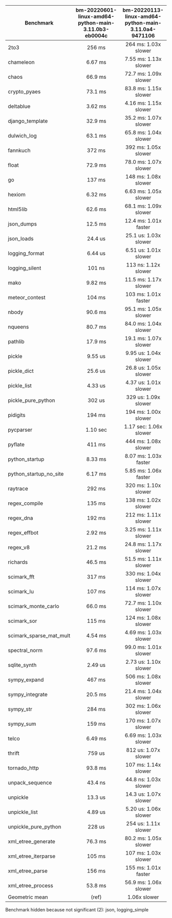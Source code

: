 | Benchmark               | bm-20220601-linux-amd64-python-main-3.11.0b3-eb0004c | bm-20220113-linux-amd64-python-main-3.11.0a4-9471106 |
|-------------------------|:----------------------------------------------------:|:----------------------------------------------------:|
| 2to3                    | 256 ms                                               | 264 ms: 1.03x slower                                 |
| chameleon               | 6.67 ms                                              | 7.55 ms: 1.13x slower                                |
| chaos                   | 66.9 ms                                              | 72.7 ms: 1.09x slower                                |
| crypto_pyaes            | 73.1 ms                                              | 83.8 ms: 1.15x slower                                |
| deltablue               | 3.62 ms                                              | 4.16 ms: 1.15x slower                                |
| django_template         | 32.9 ms                                              | 35.2 ms: 1.07x slower                                |
| dulwich_log             | 63.1 ms                                              | 65.8 ms: 1.04x slower                                |
| fannkuch                | 372 ms                                               | 392 ms: 1.05x slower                                 |
| float                   | 72.9 ms                                              | 78.0 ms: 1.07x slower                                |
| go                      | 137 ms                                               | 148 ms: 1.08x slower                                 |
| hexiom                  | 6.32 ms                                              | 6.63 ms: 1.05x slower                                |
| html5lib                | 62.6 ms                                              | 68.1 ms: 1.09x slower                                |
| json_dumps              | 12.5 ms                                              | 12.4 ms: 1.01x faster                                |
| json_loads              | 24.4 us                                              | 25.1 us: 1.03x slower                                |
| logging_format          | 6.44 us                                              | 6.51 us: 1.01x slower                                |
| logging_silent          | 101 ns                                               | 113 ns: 1.12x slower                                 |
| mako                    | 9.82 ms                                              | 11.5 ms: 1.17x slower                                |
| meteor_contest          | 104 ms                                               | 103 ms: 1.01x faster                                 |
| nbody                   | 90.6 ms                                              | 95.1 ms: 1.05x slower                                |
| nqueens                 | 80.7 ms                                              | 84.0 ms: 1.04x slower                                |
| pathlib                 | 17.9 ms                                              | 19.1 ms: 1.07x slower                                |
| pickle                  | 9.55 us                                              | 9.95 us: 1.04x slower                                |
| pickle_dict             | 25.6 us                                              | 26.8 us: 1.05x slower                                |
| pickle_list             | 4.33 us                                              | 4.37 us: 1.01x slower                                |
| pickle_pure_python      | 302 us                                               | 329 us: 1.09x slower                                 |
| pidigits                | 194 ms                                               | 194 ms: 1.00x slower                                 |
| pycparser               | 1.10 sec                                             | 1.17 sec: 1.06x slower                               |
| pyflate                 | 411 ms                                               | 444 ms: 1.08x slower                                 |
| python_startup          | 8.33 ms                                              | 8.07 ms: 1.03x faster                                |
| python_startup_no_site  | 6.17 ms                                              | 5.85 ms: 1.06x faster                                |
| raytrace                | 292 ms                                               | 320 ms: 1.10x slower                                 |
| regex_compile           | 135 ms                                               | 138 ms: 1.02x slower                                 |
| regex_dna               | 192 ms                                               | 212 ms: 1.11x slower                                 |
| regex_effbot            | 2.92 ms                                              | 3.25 ms: 1.11x slower                                |
| regex_v8                | 21.2 ms                                              | 24.8 ms: 1.17x slower                                |
| richards                | 46.5 ms                                              | 51.5 ms: 1.11x slower                                |
| scimark_fft             | 317 ms                                               | 330 ms: 1.04x slower                                 |
| scimark_lu              | 107 ms                                               | 114 ms: 1.07x slower                                 |
| scimark_monte_carlo     | 66.0 ms                                              | 72.7 ms: 1.10x slower                                |
| scimark_sor             | 115 ms                                               | 124 ms: 1.08x slower                                 |
| scimark_sparse_mat_mult | 4.54 ms                                              | 4.69 ms: 1.03x slower                                |
| spectral_norm           | 97.6 ms                                              | 99.0 ms: 1.01x slower                                |
| sqlite_synth            | 2.49 us                                              | 2.73 us: 1.10x slower                                |
| sympy_expand            | 467 ms                                               | 506 ms: 1.08x slower                                 |
| sympy_integrate         | 20.5 ms                                              | 21.4 ms: 1.04x slower                                |
| sympy_str               | 284 ms                                               | 302 ms: 1.06x slower                                 |
| sympy_sum               | 159 ms                                               | 170 ms: 1.07x slower                                 |
| telco                   | 6.49 ms                                              | 6.69 ms: 1.03x slower                                |
| thrift                  | 759 us                                               | 812 us: 1.07x slower                                 |
| tornado_http            | 93.8 ms                                              | 107 ms: 1.14x slower                                 |
| unpack_sequence         | 43.4 ns                                              | 44.8 ns: 1.03x slower                                |
| unpickle                | 13.3 us                                              | 14.3 us: 1.07x slower                                |
| unpickle_list           | 4.89 us                                              | 5.20 us: 1.06x slower                                |
| unpickle_pure_python    | 228 us                                               | 254 us: 1.11x slower                                 |
| xml_etree_generate      | 76.3 ms                                              | 80.2 ms: 1.05x slower                                |
| xml_etree_iterparse     | 105 ms                                               | 107 ms: 1.03x slower                                 |
| xml_etree_parse         | 156 ms                                               | 155 ms: 1.01x faster                                 |
| xml_etree_process       | 53.8 ms                                              | 56.9 ms: 1.06x slower                                |
| Geometric mean          | (ref)                                                | 1.06x slower                                         |

Benchmark hidden because not significant (2): json, logging_simple
